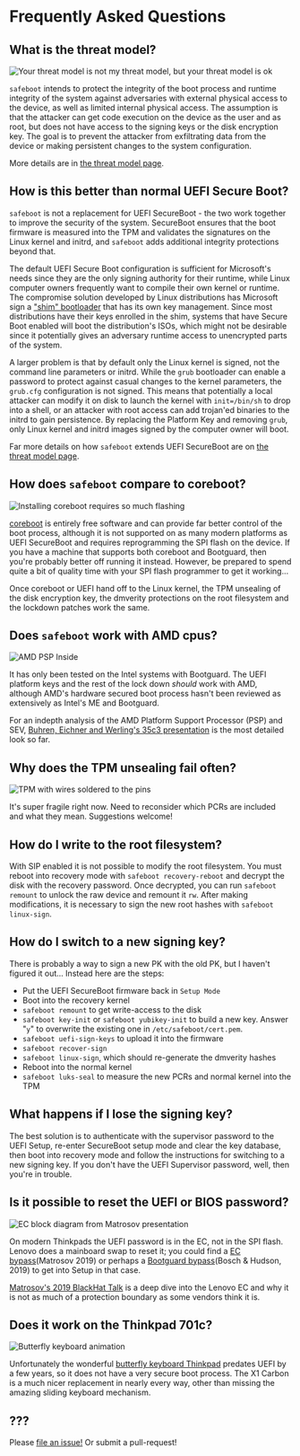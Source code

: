 # Frequently Asked Questions

## What is the threat model?
![Your threat model is not my threat model, but your threat model is ok](https://live.staticflickr.com/5575/31437292510_99ffd0dd11_b.jpg)

`safeboot` intends to protect the integrity of the boot process and
runtime integrity of the system against adversaries with external physical
access to the device, as well as limited internal physical access.
The assumption is that the attacker can get code execution on the device
as the user and as root, but does not have access to the signing keys
or the disk encryption key. The goal is to prevent the attacker from
exfiltrating data from the device or making persistent changes to the
system configuration.

More details are in [the threat model page](threats.md).

## How is this better than normal UEFI Secure Boot?

`safeboot` is not a replacement for UEFI SecureBoot - the two work together to
improve the security of the system. SecureBoot ensures that the boot firmware is
measured into the TPM and validates the signatures on the Linux kernel and initrd,
and `safeboot` adds additional integrity protections beyond that.

The default UEFI Secure Boot configuration is sufficient for
Microsoft's needs since they are the only signing authority for
their runtime, while Linux computer owners frequently want to
compile their own kernel or runtime.  The compromise solution
developed by Linux distributions has Microsoft sign a
["shim" bootloader](https://mjg59.dreamwidth.org/19448.html)
that has its own key management.  Since most distributions have their
keys enrolled in the shim, systems that have Secure Boot enabled
will boot the distribution's ISOs, which might not be desirable since
it potentially gives an adversary runtime access to unencrypted
parts of the system.

A larger problem is that by default only the Linux kernel is signed,
not the command line parameters or initrd.  While the `grub` bootloader
can enable a password to protect against casual changes to the kernel
parameters, the `grub.cfg` configuration is not signed.   This means
that potentially a local attacker can modify it on disk to launch the
kernel with `init=/bin/sh` to drop into a shell, or an attacker with
root access can add trojan'ed binaries to the initrd to gain persistence.
By replacing the Platform Key and removing `grub`, only Linux kernel and
initrd images signed by the computer owner will boot.

Far more details on how `safeboot` extends UEFI SecureBoot are on
[the threat model page](threats.md).

## How does `safeboot` compare to coreboot?
![Installing coreboot requires so much flashing](images/coreboot.jpg)

[coreboot](https://coreboot.org) is entirely free software and can
provide far better control of the boot process, although it is not
supported on as many modern platforms as UEFI SecureBoot and requires
reprogramming the SPI flash on the device.  If you have a machine that
supports both coreboot and Bootguard, then you're probably better off
running it instead.  However, be prepared to spend quite a bit of quality
time with your SPI flash programmer to get it working...

Once coreboot or UEFI hand off to the Linux kernel, the TPM unsealing of
the disk encryption key, the dmverity protections on the root filesystem
and the lockdown patches work the same.

## Does `safeboot` work with AMD cpus?
![AMD PSP Inside](images/amd.jpg)

It has only been tested on the Intel systems with Bootguard.
The UEFI platform keys and the rest of the lock down *should*
work with AMD, although AMD's hardware secured boot process hasn't
been reviewed as extensively as Intel's ME and Bootguard.

For an indepth analysis of the AMD Platform Support Processor (PSP)
and SEV, [Buhren, Eichner and Werling's 35c3 presentation](https://media.ccc.de/v/36c3-10942-uncover_understand_own_-_regaining_control_over_your_amd_cpu)
is the most detailed look so far.


## Why does the TPM unsealing fail often?
![TPM with wires soldered to the pins](images/tpm.jpg)

It's super fragile right now.  Need to reconsider which PCRs are included
and what they mean.  Suggestions welcome!

## How do I write to the root filesystem?
With SIP enabled it is not possible to modify the root filesystem.
You must reboot into recovery mode with `safeboot recovery-reboot`
and decrypt the disk with the recovery password.  Once decrypted,
you can run `safeboot remount` to unlock the raw device and remount
it `rw`.  After making modifications, it is necessary to sign
the new root hashes with `safeboot linux-sign`.

## How do I switch to a new signing key?
There is probably a way to sign a new PK with the old PK, but I haven't
figured it out...  Instead here are the steps:

* Put the UEFI SecureBoot firmware back in `Setup Mode`
* Boot into the recovery kernel
* `safeboot remount` to get write-access to the disk
* `safeboot key-init` or `safeboot yubikey-init` to build a new key.
Answer "`y`" to overwrite the existing one in `/etc/safeboot/cert.pem`.
* `safeboot uefi-sign-keys` to upload it into the firmware
* `safeboot recover-sign`
* `safeboot linux-sign`, which should re-generate the dmverity hashes
* Reboot into the normal kernel
* `safeboot luks-seal` to measure the new PCRs and normal kernel into the TPM

## What happens if I lose the signing key?
The best solution is to authenticate with the supervisor password
to the UEFI Setup, re-enter SecureBoot setup mode and clear the key
database, then boot into recovery mode and follow the instructions
for switching to a new signing key.  If you don't have the
UEFI Supervisor password, well, then you're in trouble.

## Is it possible to reset the UEFI or BIOS password?
![EC block diagram from Matrosov presentation](images/ec.png)

On modern Thinkpads the UEFI password is in the EC, not in the
SPI flash.  Lenovo does a mainboard swap to reset it; you could find
a [EC bypass](https://medium.com/@matrosov/breaking-through-another-side-bypassing-firmware-security-boundaries-85807d3fe604)(Matrosov 2019)
or perhaps a [Bootguard bypass](https://pbx.sh/efitoctou/)(Bosch & Hudson, 2019)
to get into Setup in that case.

[Matrosov's 2019 BlackHat Talk](https://www.blackhat.com/us-19/briefings/schedule/index.html#breaking-through-another-side-bypassing-firmware-security-boundaries-from-embedded-controller-15902)
is a deep dive into the Lenovo EC and why it is not as much of a protection boundary
as some vendors think it is.

## Does it work on the Thinkpad 701c?
![Butterfly keyboard animation](https://farm1.staticflickr.com/793/39371776450_a8b0cd4184_o_d.gif)

Unfortunately the wonderful [butterfly keyboard Thinkpad](https://trmm.net/Butterfly)
predates UEFI by a few years, so it does not have a very secure
boot process.  The X1 Carbon is a much nicer replacement in nearly
every way, other than missing the amazing sliding keyboard mechanism.

## ???

Please [file an issue!](https://github.com/osresearch/safeboot/issues)
Or submit a pull-request!
